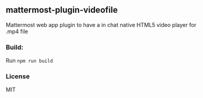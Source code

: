 ## mattermost-plugin-videofile
Mattermost web app plugin to have a in chat native HTML5 video player for .mp4 file

### Build:
Run `npm run build`

### License
MIT